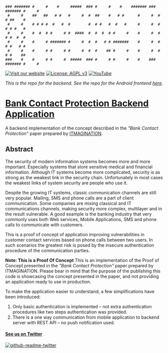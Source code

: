 ```
### ####### #     #    #     #####  ### #     #    #    ####### ### ####### #     # 
 #     #    ##   ##   # #   #     #  #  ##    #   # #      #     #  #     # ##    # 
 #     #    # # # #  #   #  #        #  # #   #  #   #     #     #  #     # # #   # 
 #     #    #  #  # #     # #  ####  #  #  #  # #     #    #     #  #     # #  #  # 
 #     #    #     # ####### #     #  #  #   # # #######    #     #  #     # #   # # 
 #     #    #     # #     # #     #  #  #    ## #     #    #     #  #     # #    ## 
###    #    #     # #     #  #####  ### #     # #     #    #    ### ####### #     #
```

[![Visit our website](https://img.shields.io/badge/Visit&nbsp;Our&nbsp;Website-ITMAGINATION-black.svg)](https://www.itmagination.com/services/custom-software-development)
[![License: AGPL v3](https://img.shields.io/badge/License-AGPL%20v3-blue.svg)](https://www.gnu.org/licenses/agpl-3.0)
[![YouTube](https://img.shields.io/badge/YouTube-%23FF0000.svg?logo=YouTube&logoColor=white)](https://www.youtube.com/watch?v=_7DR-SsTd5I)

_This is the repo for the backend. See the repo for the Android frontend [here](https://github.com/itmaginationdemos/BankContactProtectionAndroid)._

# [Bank Contact Protection Backend Application](https://www.youtube.com/watch?v=_7DR-SsTd5I)
A backend implementation of the concept described in the *"Bank Contact Protection"* paper prepared by [ITMAGINATION](https://itmagination.com).

## Abstract
The security of modern information systems becomes more and more important. Especially systems that store sensitive medical and financial information. Although IT systems become more complicated, security is as strong as the weakest link in the security chain. Unfortunately in most cases the weakest links of system security are people who use it. 

Despite the growing IT systems, classic communication channels are still very popular. Mailing, SMS and phone calls are a part of client communication. Some companies are mixing classical and IT communications channels, making security more complex, multilayer and in the result vulnerable. A good example is the banking industry that very commonly uses both Web services, Mobile Applications, SMS and phone calls to communicate with customers.

This is a proof of concept of application improving vulnerabilities in customer contact services based on phone calls between two users. In such scenarios the greatest risk is posed by the insecure authentication procedure of the communication parties.

**Note: This is a Proof Of Concept**
This is an implementation of the Proof of Concept presented in the *"Bank Contact Protection"* paper prepared by ITMAGINATION. Please bear in mind that the purpose of the publishing this code is showcasing the concept presented in the paper, and not providing an application ready to use in production.

To make the application easier to understand, a few simplifications have been introduced:
1. Only basic authentication is implemented – not extra authentication procedures like two steps authentication was provided.
2. There is a one way communication from mobile application to backend server with REST API – no push notification used.

#### [See us on Twitter](https://twitter.com/ITMAGINATION/)
[![github-readme-twitter](https://github-readme-twitter.gazf.vercel.app/api?id=ITMAGINATION)](https://github.com/gazf/github-readme-twitter)
